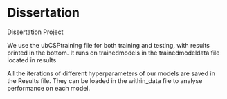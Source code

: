 # Dissertation
Dissertation Project


We use the ubCSPtraining file for both training and testing, with results printed in the bottom. 
It runs on trainedmodels in the trainedmodeldata file located in results

All the iterations of different hyperparameters of our models are saved in the Results file. 
They can be loaded in the within_data file to analyse performance on each model.
